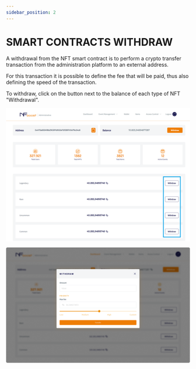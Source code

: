 ```yaml
---
sidebar_position: 2
---
```


# SMART CONTRACTS WITHDRAW

A withdrawal from the NFT smart contract is to perform a crypto transfer transaction from the administration platform to an external address.

For this transaction it is possible to define the fee that will be paid, thus also defining the speed of the transaction.

To withdraw, click on the button next to the balance of each type of NFT "Withdrawal".

![1](/img/bt-withdraw-smart-contract.png)

![1](/img/withdraw-smart-contract.png)